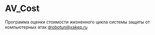 # AV_Cost
Программа оценки стоимости жизненного цикла системы защиты от компьютерных атак drobotun@xakep.ru
